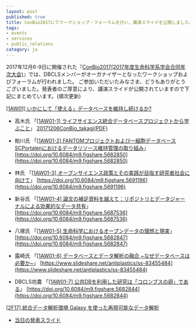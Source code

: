 ```yaml
---
layout: post
published: true
title: ConBio2017にてワークショップ・フォーラムを行い、講演スライドを公開しました。
tags:
- events
- services
- public_relations
category: ja
---
```


2017年12月6-9日に開催された『[ConBio2017(2017年度生命科学系学会合同年次大会)](http://www2.aeplan.co.jp/conbio2017/)』では、DBCLSメンバーがオーガナイザーとなったワークショップおよびフォーラムが行われました。
ご参加いただいたみなさま、どうもありがとうございました。発表者のご厚意により、講演スライドが公開されていますので下記にまとめています。(順次更新)



[[1AW01] いかにして「使える」データベースを維持し続けるか?](https://confit.atlas.jp/guide/events/conbio2017/session/1AW01/advanced)


- 高木氏 「[[1AW01-1] ライフサイエンス統合データベースプロジェクトから学ぶこと](https://confit.atlas.jp/guide/events/conbio2017/subject/1AW01-1/category?cryptoId=)」
[20171206ConBio_takagi(PDF)](https://dbcls.rois.ac.jp/PDF/20171206ConBio_takagi.pdf)


- 粕川氏 「[[1AW01-2] FANTOMプロジェクトおよび一細胞データベースSCPortalenにおけるデータリソース維持管理の取り組み](https://confit.atlas.jp/guide/events/conbio2017/subject/1AW01-2/category?cryptoId=)」
[https://doi.org/10.6084/m9.figshare.5682850](https://doi.org/10.6084/m9.figshare.5682850)
- 林氏 「[[1AW01-3] オープンサイエンス政策とその実践が目指す研究者社会に向けて](https://confit.atlas.jp/guide/events/conbio2017/subject/1AW01-3/category?cryptoId=)」
[https://doi.org/10.6084/m9.figshare.5691196](https://doi.org/10.6084/m9.figshare.5691196)
- 新谷氏 「[[1AW01-4] 論文の補足資料を越えて：リポジトリとデータジャーナルによる効果的なデータ共有](https://confit.atlas.jp/guide/events/conbio2017/subject/1AW01-4/category?cryptoId=)」
[https://doi.org/10.6084/m9.figshare.5687536](https://doi.org/10.6084/m9.figshare.5687536)
- 八塚氏 「[[1AW01-5] 生命科学におけるオープンデータの理想と現実](https://confit.atlas.jp/guide/events/conbio2017/subject/1AW01-5/category?cryptoId=)」
[https://doi.org/10.6084/m9.figshare.5682847](https://doi.org/10.6084/m9.figshare.5682847)
- 露崎氏 「[[1AW01-6] データベースとデータ解析の融合 ~なぜデータベースは必要か~](https://confit.atlas.jp/guide/events/conbio2017/subject/1AW01-6/category?cryptoId=)」
[https://www.slideshare.net/antiplastics/ss-83455484](https://www.slideshare.net/antiplastics/ss-83455484)
- DBCLS坊農 「[[1AW01-7] 公共DBを利用した研究は「コロンブスの卵」である](https://confit.atlas.jp/guide/events/conbio2017/subject/1AW01-7/category?cryptoId=)」
[https://doi.org/10.6084/m9.figshare.5682844](https://doi.org/10.6084/m9.figshare.5682844)




[[2F17] 統合データ解析環境 Galaxy を使った再現可能なデータ解析](https://confit.atlas.jp/guide/events/conbio2017/session/2F17/advanced)

- [当日の発表スライド](http://wiki.pitagora-galaxy.org/wiki/index.php/ConBio2017)
